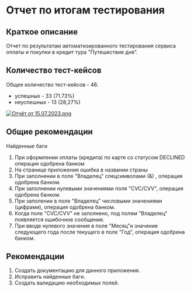 # Отчет по итогам тестирования
## Краткое описание
Отчет по результатам автоматизированного тестирования сервиса оплаты и покупки в кредит тура "Путешествие дня".

## Количество тест-кейсов
Общее количество тест-кейсов - 46.

* успешных - 33 (71.73%)
* неуспешных - 13 (28,27%)

[![Отчёт от 15.07.2023.png](%CE%F2%F7%B8%F2%20%EE%F2%2015.07.2023.png)](https://github.com/PaulDehant/QaDiplom/blob/main/documents/%D0%9E%D1%82%D1%87%D1%91%D1%82%20%D0%BE%D1%82%2015.07.2023.png)

## Общие рекомендации
Найденные баги
1. При оформлении оплаты (кредита) по карте со статусом DECLINED операция одобрена банком
2. На странице приложения ошибка в названии страны
3. При заполнении в поле "Владелец" спецсимволами (&) , операция одобрена банком.
4. При заполнении нулевыми значениями поля "CVC/CVV", операция одобрена банком.
5. При заполении в поле "Владелец" числовыми значениями (цифрами), операция одобрена банком.
6. Когда поле "CVC/CVV" не заполнено, под полем "Владелец" появляется ошибочное сообщение.
7. При вводе нулевого значения в поле "Месяц"и значение следующего года после текущего в поле "Год", операция одобрена банком.

## Рекомендации
1. Создать документацию для данного приложения.
2. Исправить найденные баги.
3. Создать валидацию необходимых полей.
